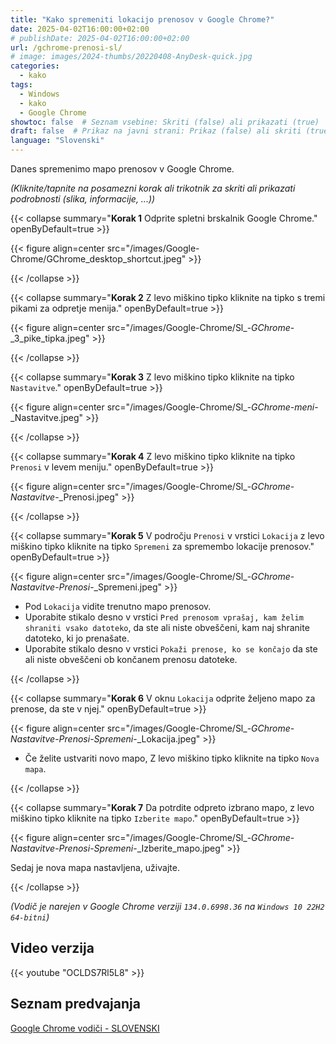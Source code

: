 ```yaml
---
title: "Kako spremeniti lokacijo prenosov v Google Chrome?"
date: 2025-04-02T16:00:00+02:00
# publishDate: 2025-04-02T16:00:00+02:00
url: /gchrome-prenosi-sl/
# image: images/2024-thumbs/20220408-AnyDesk-quick.jpg
categories: 
  - kako
tags: 
  - Windows
  - kako
  - Google Chrome
showtoc: false  # Seznam vsebine: Skriti (false) ali prikazati (true)
draft: false  # Prikaz na javni strani: Prikaz (false) ali skriti (true)
language: "Slovenski"
---
```


Danes spremenimo mapo prenosov v Google Chrome.

*(Kliknite/tapnite na posamezni korak ali trikotnik za skriti ali prikazati podrobnosti (slika, informacije, ...))*

{{< collapse summary="**Korak 1** Odprite spletni brskalnik Google Chrome." openByDefault=true >}}

 {{< figure align=center src="/images/Google-Chrome/GChrome_desktop_shortcut.jpeg" >}}

{{< /collapse >}}

{{< collapse summary="**Korak 2** Z levo miškino tipko kliknite na tipko s tremi pikami za odpretje menija." openByDefault=true >}}

 {{< figure align=center src="/images/Google-Chrome/Sl_-_GChrome_-_3_pike_tipka.jpeg" >}}

{{< /collapse >}}

{{< collapse summary="**Korak 3** Z levo miškino tipko kliknite na tipko `Nastavitve`." openByDefault=true >}}

 {{< figure align=center src="/images/Google-Chrome/Sl_-_GChrome_-_meni_-_Nastavitve.jpeg" >}}

{{< /collapse >}}

{{< collapse summary="**Korak 4** Z levo miškino tipko kliknite na tipko `Prenosi` v levem meniju." openByDefault=true >}}

   {{< figure align=center src="/images/Google-Chrome/Sl_-_GChrome_-_Nastavitve_-_Prenosi.jpeg" >}}

{{< /collapse >}}

{{< collapse summary="**Korak 5** V področju `Prenosi` v vrstici `Lokacija` z levo miškino tipko kliknite na tipko `Spremeni` za spremembo lokacije prenosov." openByDefault=true >}}
   
   {{< figure align=center src="/images/Google-Chrome/Sl_-_GChrome_-_Nastavitve_-_Prenosi_-_Spremeni.jpeg" >}}

   - Pod `Lokacija` vidite trenutno mapo prenosov.
   - Uporabite stikalo desno v vrstici `Pred prenosom vprašaj, kam želim shraniti vsako datoteko`, da ste ali niste obveščeni, kam naj shranite datoteko, ki jo prenašate.
   - Uporabite stikalo desno v vrstici `Pokaži prenose, ko se končajo` da ste ali niste obveščeni ob končanem prenosu datoteke.

{{< /collapse >}}

{{< collapse summary="**Korak 6** V oknu `Lokacija` odprite željeno mapo za prenose, da ste v njej." openByDefault=true >}}
   
   {{< figure align=center src="/images/Google-Chrome/Sl_-_GChrome_-_Nastavitve_-_Prenosi_-_Spremeni_-_Lokacija.jpeg" >}}

   - Če želite ustvariti novo mapo, Z levo miškino tipko kliknite na tipko `Nova mapa`. 

{{< /collapse >}}

{{< collapse summary="**Korak 7** Da potrdite odpreto izbrano mapo, z levo miškino tipko kliknite na tipko `Izberite mapo`." openByDefault=true >}}
   
   {{< figure align=center src="/images/Google-Chrome/Sl_-_GChrome_-_Nastavitve_-_Prenosi_-_Spremeni_-_Izberite_mapo.jpeg" >}}

   Sedaj je nova mapa nastavljena, uživajte.

{{< /collapse >}}

*(Vodič je narejen v Google Chrome verziji `134.0.6998.36` na `Windows 10 22H2 64-bitni`)*

## Video verzija

{{< youtube "OCLDS7Rl5L8" >}}

## Seznam predvajanja

[Google Chrome vodiči - SLOVENSKI](https://www.youtube.com/playlist?list=PLbvZxzmdNckz9HYQyjkBTiQu0GxfCDjwf "Kliknite/tapnite da odprete YouTube predvajalni seznam!")

